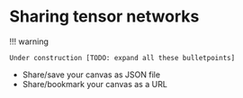# Sharing tensor networks

!!! warning

    Under construction [TODO: expand all these bulletpoints]

-   Share/save your canvas as JSON file
-   Share/bookmark your canvas as a URL
